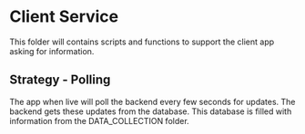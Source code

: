# Client Service
This folder will contains scripts and functions to support the client app asking for information. 

## Strategy - Polling
The app when live will poll the backend every few seconds for updates. The backend gets these updates from the database. This database is filled with information from the DATA_COLLECTION folder. 